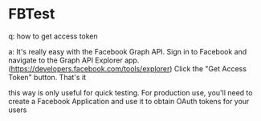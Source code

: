 FBTest
======

q: how to get access token

a: It's really easy with the Facebook Graph API. Sign in to Facebook and navigate to the Graph API Explorer app.
   (https://developers.facebook.com/tools/explorer) Click the "Get Access Token" button. That's it

   this way  is only useful for quick testing.
   For production use, you'll need to create a Facebook Application and use it to obtain OAuth tokens for your users

